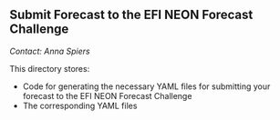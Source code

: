 ## Submit Forecast to the EFI NEON Forecast Challenge

_Contact: Anna Spiers_  

This directory stores:  
- Code for generating the necessary YAML files for submitting your forecast to the EFI NEON Forecast Challenge  
- The corresponding YAML files  
